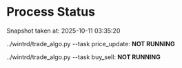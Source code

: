 # Process Status

Snapshot taken at: 2025-10-11 03:35:20

../wintrd/trade_algo.py --task price_update: **NOT RUNNING**

../wintrd/trade_algo.py --task buy_sell: **NOT RUNNING**

